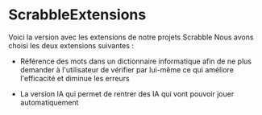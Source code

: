 # ScrabbleExtensions

Voici la version avec les extensions de notre projets Scrabble
Nous  avons choisi les deux extensions suivantes : 

- Référence des mots dans un dictionnaire informatique afin de ne plus demander à l'utilisateur de vérifier par lui-même ce qui améliore l'efficacité et diminue les erreurs

- La version IA qui permet de rentrer des IA qui vont pouvoir jouer automatiquement
